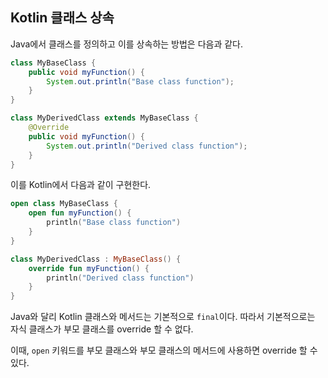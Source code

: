## Kotlin 클래스 상속

Java에서 클래스를 정의하고 이를 상속하는 방법은 다음과 같다.

```java
class MyBaseClass {
    public void myFunction() {
        System.out.println("Base class function");
    }
}

class MyDerivedClass extends MyBaseClass {
    @Override
    public void myFunction() {
        System.out.println("Derived class function");
    }
}
```

이를 Kotlin에서 다음과 같이 구현한다.

```kotlin
open class MyBaseClass {
    open fun myFunction() {
        println("Base class function")
    }
}

class MyDerivedClass : MyBaseClass() {
    override fun myFunction() {
        println("Derived class function")
    }
}
```

Java와 달리 Kotlin 클래스와 메서드는 기본적으로 `final`이다. 따라서 기본적으로는 자식 클래스가 부모 클래스를 override 할 수 없다.

이때, `open` 키워드를 부모 클래스와 부모 클래스의 메서드에 사용하면 override 할 수 있다.
